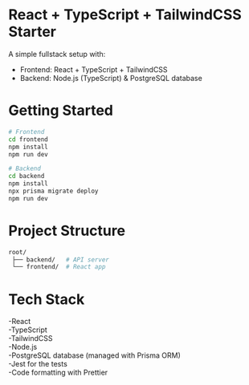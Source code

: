 # React + TypeScript + TailwindCSS Starter

A simple fullstack setup with:

- Frontend: React + TypeScript + TailwindCSS<br/>
- Backend: Node.js (TypeScript) & PostgreSQL database

# Getting Started

```bash
# Frontend
cd frontend
npm install
npm run dev

# Backend
cd backend
npm install
npx prisma migrate deploy
npm run dev
```

# Project Structure

```bash
root/
 ├── backend/   # API server
 └── frontend/  # React app
```

# Tech Stack

-React<br/>
-TypeScript<br/>
-TailwindCSS<br/>
-Node.js<br />
-PostgreSQL database (managed with Prisma ORM)<br />
-Jest for the tests<br />
-Code formatting with Prettier
